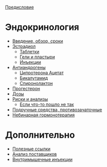 [Предисловие](./README.md)

# Эндокринология

- [Введение, обзор, сроки](./01_endocrynology/README.md)
- [Эстрадиол]() <!-- (./01_endocrynology/estrogens/README.md) -->
  - [Таблетки]() <!-- (./01_endocrynology/estrogens/pills.md) -->
  - [Гели и пластыри]() <!-- (./01_endocrynology/estrogens/gels.md) -->
  - [Инъекции]() <!-- (./01_endocrynology/estrogens/injections.md) -->
- [Антиандрогены]() <!-- (./01_endocrynology/antiandrogens/README.md) -->
  - [Ципротерона Ацетат](./01_endocrynology/antiandrogens/cyproterone.md)
  - [Бикалутамид]() <!-- (./01_endocrynology/antiandrogens/bicalutamide.md) -->
  - [Спиронолактон]() <!-- (./01_endocrynology/antiandrogens/spironolactone.md) -->
- [Прогестерон]() <!-- (./01_endocrynology/progesterone.md) -->
- [Дозы]() <!-- (./01_endocrynology/doses.md) -->
- [Риски и анализы]() <!-- (./01_endocrynology/risks/README.md) -->
  - [Если что-то пошло не так]() <!-- (./01_endocrynology/risks/shit-happened.md) -->
- [Подручные средства, противозачаточные]() <!-- (./01_endocrynology/contraception.md) -->
- [Небинарная гормонотерапия]() <!-- (./01_endocrynology/nonbinary.md) -->

# Дополнительно

- [Полезные ссылки]() <!-- (./02_additional/links.md) -->
- [Анализ поставщиков]() <!-- (./02_additional/suppliers.md) -->
- [Внутримышечные инъекции](./02_additional/injections.md)
